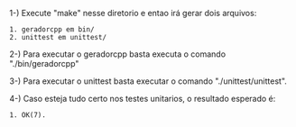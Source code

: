 1-) Execute "make" nesse diretorio e entao irá gerar dois arquivos:

    1. geradorcpp em bin/
    2. unittest em unittest/

2-) Para executar o geradorcpp basta executa o comando "./bin/geradorcpp"

3-) Para executar o unittest basta executar o comando "./unittest/unittest".

4-) Caso esteja tudo certo nos testes unitarios, o resultado esperado é: 
    
    1. OK(7).
